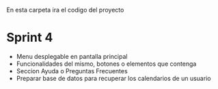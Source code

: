 En esta carpeta ira el codigo del proyecto 

# Sprint 4

- Menu desplegable en pantalla principal
- Funcionalidades del mismo, botones o elementos que contenga
- Seccion Ayuda o Preguntas Frecuentes
- Preparar base de datos para recuperar los calendarios de un usuario

